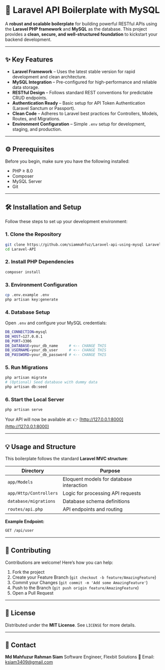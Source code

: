 # 🚀 Laravel API Boilerplate with MySQL

A **robust and scalable boilerplate** for building powerful RESTful APIs using the **Laravel PHP framework** and **MySQL** as the database.
This project provides a **clean, secure, and well-structured foundation** to kickstart your backend development.

---

## ✨ Key Features

* **Laravel Framework** – Uses the latest stable version for rapid development and clean architecture.
* **MySQL Integration** – Pre-configured for high-performance and reliable data storage.
* **RESTful Design** – Follows standard REST conventions for predictable CRUD endpoints.
* **Authentication Ready** – Basic setup for API Token Authentication (Laravel Sanctum or Passport).
* **Clean Code** – Adheres to Laravel best practices for Controllers, Models, Routes, and Migrations.
* **Environment Configuration** – Simple `.env` setup for development, staging, and production.

---

## ⚙️ Prerequisites

Before you begin, make sure you have the following installed:

* PHP ≥ 8.0
* Composer
* MySQL Server
* Git

---

## 🛠️ Installation and Setup

Follow these steps to set up your development environment:

### 1. Clone the Repository

```bash
git clone https://github.com/siammahfuz/Laravel-api-using-mysql Laravel-API
cd Laravel-API
```

### 2. Install PHP Dependencies

```bash
composer install
```

### 3. Environment Configuration

```bash
cp .env.example .env
php artisan key:generate
```

### 4. Database Setup

Open `.env` and configure your MySQL credentials:

```bash
DB_CONNECTION=mysql
DB_HOST=127.0.0.1
DB_PORT=3306
DB_DATABASE=your_db_name     # <-- CHANGE THIS
DB_USERNAME=your_db_user     # <-- CHANGE THIS
DB_PASSWORD=your_db_password # <-- CHANGE THIS
```

### 5. Run Migrations

```bash
php artisan migrate
# (Optional) Seed database with dummy data
php artisan db:seed
```

### 6. Start the Local Server

```bash
php artisan serve
```

Your API will now be available at:
👉 [http://127.0.0.1:8000](http://127.0.0.1:8000)

---

## 💡 Usage and Structure

This boilerplate follows the standard **Laravel MVC structure**:

| Directory              | Purpose                                  |
| ---------------------- | ---------------------------------------- |
| `app/Models`           | Eloquent models for database interaction |
| `app/Http/Controllers` | Logic for processing API requests        |
| `database/migrations`  | Database schema definitions              |
| `routes/api.php`       | API endpoints and routing                |

**Example Endpoint:**

```bash
GET /api/user
```

---

## 🤝 Contributing

Contributions are welcome!
Here’s how you can help:

1. Fork the project
2. Create your Feature Branch (`git checkout -b feature/AmazingFeature`)
3. Commit your Changes (`git commit -m 'Add some AmazingFeature'`)
4. Push to the Branch (`git push origin feature/AmazingFeature`)
5. Open a Pull Request

---

## 📄 License

Distributed under the **MIT License**.
See `LICENSE` for more details.

---

## 📧 Contact

**Md Mahfuzur Rahman Siam**
Software Engineer, Flexbit Solutions
📩 Email: [ksiam3409@gmail.com](mailto:ksiam3409@gmail.com)
